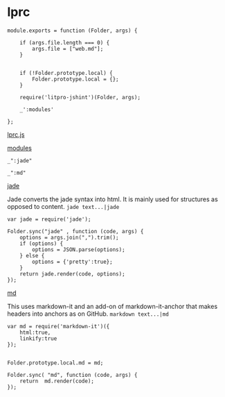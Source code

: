 # lprc

    module.exports = function (Folder, args) {

        if (args.file.length === 0) {
            args.file = ["web.md"];
        }


        if (!Folder.prototype.local) {
            Folder.prototype.local = {};
        }

        require('litpro-jshint')(Folder, args);

        _':modules'

    };    
 
[lprc.js](# "save:")

[modules]()

    _":jade"

    _":md"



[jade]()    

Jade converts the jade syntax into html. It is mainly used for structures as
opposed to content. `jade text...|jade`

    var jade = require('jade');

    Folder.sync("jade" , function (code, args) {
        options = args.join(",").trim();
        if (options) {
            options = JSON.parse(options);
        } else {
            options = {'pretty':true};
        }
        return jade.render(code, options); 
    });


[md]()

This uses markdown-it and an add-on of markdown-it-anchor that makes headers
into anchors as on GitHub.  `markdown text...|md`  

    var md = require('markdown-it')({
        html:true,
        linkify:true
    });
    

    Folder.prototype.local.md = md; 

    Folder.sync( "md", function (code, args) {
        return  md.render(code);
    });


